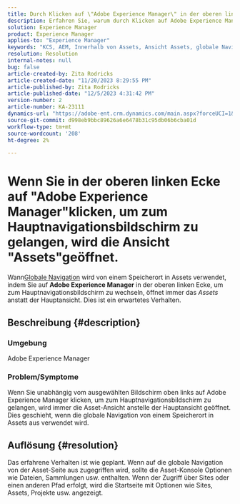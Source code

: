 ```yaml
---
title: Durch Klicken auf \"Adobe Experience Manager\" in der oberen linken Ecke zum Hauptnavigationsbildschirm wird die Ansicht \"Assets\" geöffnet.
description: Erfahren Sie, warum durch Klicken auf Adobe Experience Manager oben links die Assets-Ansicht statt der Haupt-Ansicht geöffnet wird.
solution: Experience Manager
product: Experience Manager
applies-to: "Experience Manager"
keywords: "KCS, AEM, Innerhalb von Assets, Ansicht Assets, globale Navigation"
resolution: Resolution
internal-notes: null
bug: false
article-created-by: Zita Rodricks
article-created-date: "11/20/2023 8:29:55 PM"
article-published-by: Zita Rodricks
article-published-date: "12/5/2023 4:31:42 PM"
version-number: 2
article-number: KA-23111
dynamics-url: "https://adobe-ent.crm.dynamics.com/main.aspx?forceUCI=1&pagetype=entityrecord&etn=knowledgearticle&id=1866d78d-e387-ee11-8179-6045bd006b3d"
source-git-commit: d998eb9bbc89626a6e6478b31c95db06b6cba01d
workflow-type: tm+mt
source-wordcount: '208'
ht-degree: 2%

---
```


# Wenn Sie in der oberen linken Ecke auf &quot;Adobe Experience Manager&quot;klicken, um zum Hauptnavigationsbildschirm zu gelangen, wird die Ansicht &quot;Assets&quot;geöffnet.


Wann[Globale Navigation](https://experienceleague.adobe.com/docs/experience-manager-cloud-service/content/sites/authoring/getting-started/basic-handling.html?lang=en#global-navigation) wird von einem Speicherort in Assets verwendet, indem Sie auf <b>Adobe Experience Manager</b> in der oberen linken Ecke, um zum Hauptnavigationsbildschirm zu wechseln, öffnet immer das *Assets* anstatt der Hauptansicht. Dies ist ein erwartetes Verhalten.

## Beschreibung {#description}


### Umgebung

Adobe Experience Manager

### Problem/Symptome

Wenn Sie unabhängig vom ausgewählten Bildschirm oben links auf Adobe Experience Manager klicken, um zum Hauptnavigationsbildschirm zu gelangen, wird immer die Asset-Ansicht anstelle der Hauptansicht geöffnet. Dies geschieht, wenn die globale Navigation von einem Speicherort in Assets aus verwendet wird.


## Auflösung {#resolution}


Das erfahrene Verhalten ist wie geplant. Wenn auf die globale Navigation von der Asset-Seite aus zugegriffen wird, sollte die Asset-Konsole Optionen wie Dateien, Sammlungen usw. enthalten. Wenn der Zugriff über Sites oder einen anderen Pfad erfolgt, wird die Startseite mit Optionen wie Sites, Assets, Projekte usw. angezeigt.
